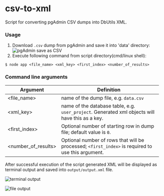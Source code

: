 # csv-to-xml

Script for converting pgAdmin CSV dumps into DbUtils XML.

### Usage

1. Download `.csv` dump from pgAdmin and save it into 'data' directory:
   ![pgAdmin save as CSV](https://image.prntscr.com/image/t4AFYGlBSHCr52ubyWgGWQ.png 'pgAdmin save as CSV')
2. Execute following command from script directory(cmd/linux shell):

```
$ node app <file_name> <xml_key> <first_index> <number_of_results>
```

### Command line arguments

| Argument            | Definition                                                                                        |
| ------------------- | ------------------------------------------------------------------------------------------------- |
| <file_name>         | name of the dump file, e.g. `data.csv`                                                            |
| <xml_key>           | name of the database table, e.g. `user_project`. Generated xml objects will have this as a key.   |
| <first_index>       | Optional number of starting row in dump file; default value is `0`.                               |
| <number_of_results> | Optional number of rows that will be processed; `<first_index>` is required to use this argument. |

After successful execution of the script generated XML will be displayed as terminal output and saved into `output/output.xml` file.

![terminal output](https://image.prntscr.com/image/IZleOzE1RY6Oo9tFK6k65g.png 'terminal output')

![file output](https://image.prntscr.com/image/SY3wtFy3QbenVCpFreXqIg.png 'file output')
